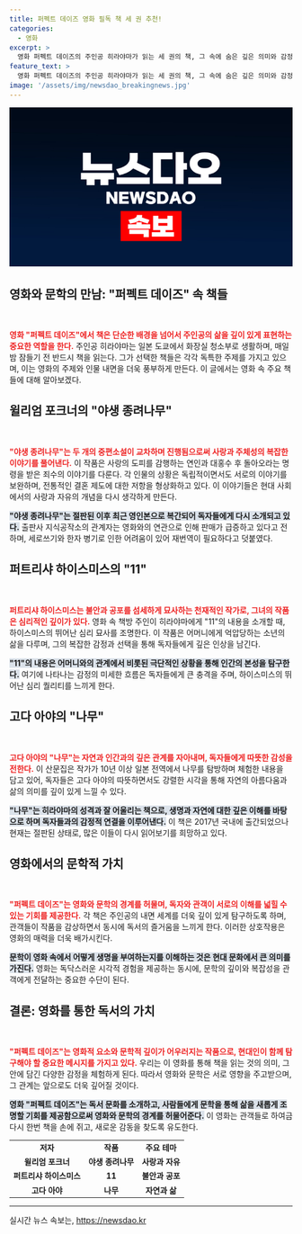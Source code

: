 ```yaml
---
title: 퍼펙트 데이즈 영화 필독 책 세 권 추천!
categories:
  - 영화
excerpt: >
  영화 퍼펙트 데이즈의 주인공 히라야마가 읽는 세 권의 책, 그 속에 숨은 깊은 의미와 감정! 일본 문학부터 심리 스릴러까지, 이 책들이 영화에 끼친 영향과 재번역 소식이 궁금하다면 클릭하세요!
feature_text: >
  영화 퍼펙트 데이즈의 주인공 히라야마가 읽는 세 권의 책, 그 속에 숨은 깊은 의미와 감정! 일본 문학부터 심리 스릴러까지, 이 책들이 영화에 끼친 영향과 재번역 소식이 궁금하다면 클릭하세요!
image: '/assets/img/newsdao_breakingnews.jpg'
---
```


<p><img src="/assets/img/newsdao_breakingnews.jpg" alt="cryptoinkorea 속보" /></p>

<h2 data-ke-size="size26">영화와 문학의 만남: "퍼펙트 데이즈" 속 책들</h2>

<p data-ke-size="size16">&nbsp;</p>

<p data-ke-size="size16"><b><span style="color: #ee2323;">영화 "퍼펙트 데이즈"에서 책은 단순한 배경을 넘어서 주인공의 삶을 깊이 있게 표현하는 중요한 역할을 한다.</span></b> 주인공 히라야마는 일본 도쿄에서 화장실 청소부로 생활하며, 매일 밤 잠들기 전 반드시 책을 읽는다. 그가 선택한 책들은 각각 독특한 주제를 가지고 있으며, 이는 영화의 주제와 인물 내면을 더욱 풍부하게 만든다. 이 글에서는 영화 속 주요 책들에 대해 알아보겠다.</p>

<h2 data-ke-size="size26">윌리엄 포크너의 "야생 종려나무"</h2>

<p data-ke-size="size16">&nbsp;</p>

<p data-ke-size="size16"><b><span style="color: #ee2323;">"야생 종려나무"는 두 개의 중편소설이 교차하며 진행됨으로써 사랑과 주체성의 복잡한 이야기를 풀어낸다.</span></b> 이 작품은 사랑의 도피를 감행하는 연인과 대홍수 후 돌아오라는 명령을 받은 죄수의 이야기를 다룬다. 각 인물의 상황은 독립적이면서도 서로의 이야기를 보완하며, 전통적인 결혼 제도에 대한 저항을 형상화하고 있다. 이 이야기들은 현대 사회에서의 사랑과 자유의 개념을 다시 생각하게 만든다.</p>

<p data-ke-size="size16"><b><span style="background-color: #21538527;">"야생 종려나무"는 절판된 이후 최근 영인본으로 복간되어 독자들에게 다시 소개되고 있다.</span></b> 출판사 지식공작소의 관계자는 영화와의 연관으로 인해 판매가 급증하고 있다고 전하며, 세로쓰기와 한자 병기로 인한 어려움이 있어 재번역이 필요하다고 덧붙였다.</p>

<h2 data-ke-size="size26">퍼트리샤 하이스미스의 "11"</h2>

<p data-ke-size="size16">&nbsp;</p>

<p data-ke-size="size16"><b><span style="color: #ee2323;">퍼트리샤 하이스미스는 불안과 공포를 섬세하게 묘사하는 천재적인 작가로, 그녀의 작품은 심리적인 깊이가 있다.</span></b> 영화 속 책방 주인이 히라야마에게 "11"의 내용을 소개할 때, 하이스미스의 뛰어난 심리 묘사를 조명한다. 이 작품은 어머니에게 억압당하는 소년의 삶을 다루며, 그의 복잡한 감정과 선택을 통해 독자들에게 깊은 인상을 남긴다.</p>

<p data-ke-size="size16"><b><span style="background-color: #21538527;">"11"의 내용은 어머니와의 관계에서 비롯된 극단적인 상황을 통해 인간의 본성을 탐구한다.</span></b> 여기에 나타나는 감정의 미세한 흐름은 독자들에게 큰 충격을 주며, 하이스미스의 뛰어난 심리 퀄리티를 느끼게 한다.</p>

<h2 data-ke-size="size26">고다 아야의 "나무"</h2>

<p data-ke-size="size16">&nbsp;</p>

<p data-ke-size="size16"><b><span style="color: #ee2323;">고다 아야의 "나무"는 자연과 인간과의 깊은 관계를 자아내며, 독자들에게 따뜻한 감성을 전한다.</span></b> 이 산문집은 작가가 10년 이상 일본 전역에서 나무를 탐방하며 체험한 내용을 담고 있어, 독자들은 고다 아야의 따뜻하면서도 강렬한 시각을 통해 자연의 아름다움과 삶의 의미를 깊이 있게 느낄 수 있다.</p>

<p data-ke-size="size16"><b><span style="background-color: #21538527;">"나무"는 히라야마의 성격과 잘 어울리는 책으로, 생명과 자연에 대한 깊은 이해를 바탕으로 하며 독자들과의 감정적 연결을 이루어낸다.</span></b> 이 책은 2017년 국내에 출간되었으나 현재는 절판된 상태로, 많은 이들이 다시 읽어보기를 희망하고 있다.</p>

<h2 data-ke-size="size26">영화에서의 문학적 가치</h2>

<p data-ke-size="size16">&nbsp;</p>

<p data-ke-size="size16"><b><span style="color: #ee2323;">"퍼펙트 데이즈"는 영화와 문학의 경계를 허물며, 독자와 관객이 서로의 이해를 넓힐 수 있는 기회를 제공한다.</span></b> 각 책은 주인공의 내면 세계를 더욱 깊이 있게 탐구하도록 하며, 관객들이 작품을 감상하면서 동시에 독서의 즐거움을 느끼게 한다. 이러한 상호작용은 영화의 매력을 더욱 배가시킨다.</p>

<p data-ke-size="size16"><b><span style="background-color: #21538527;">문학이 영화 속에서 어떻게 생명을 부여하는지를 이해하는 것은 현대 문화에서 큰 의미를 가진다.</span></b> 영화는 독닥스러운 시각적 경험을 제공하는 동시에, 문학의 깊이와 복잡성을 관객에게 전달하는 중요한 수단이 된다.</p>

<h2 data-ke-size="size26">결론: 영화를 통한 독서의 가치</h2>

<p data-ke-size="size16">&nbsp;</p>

<p data-ke-size="size16"><b><span style="color: #ee2323;">"퍼펙트 데이즈"는 영화적 요소와 문학적 깊이가 어우러지는 작품으로, 현대인이 함께 탐구해야 할 중요한 메시지를 가지고 있다.</span></b> 우리는 이 영화를 통해 책을 읽는 것의 의미, 그 안에 담긴 다양한 감정을 체험하게 된다. 따라서 영화와 문학은 서로 영향을 주고받으며, 그 관계는 앞으로도 더욱 깊어질 것이다.</p>

<p data-ke-size="size16"><b><span style="background-color: #21538527;">영화 "퍼펙트 데이즈"는 독서 문화를 소개하고, 사람들에게 문학을 통해 삶을 새롭게 조명할 기회를 제공함으로써 영화와 문학의 경계를 허물어준다.</span></b> 이 영화는 관객들로 하여금 다시 한번 책을 손에 쥐고, 새로운 감동을 찾도록 유도한다.</p>

<table style="width: 100%; border-collapse: collapse;">
<tr>
<td style="text-align: center; height: 17px;"><b>저자</b></td>
<td style="text-align: center; height: 17px;"><b>작품</b></td>
<td style="text-align: center; height: 17px;"><b>주요 테마</b></td>
</tr>
<tr>
<td style="text-align: center; height: 17px;"><b>윌리엄 포크너</b></td>
<td style="text-align: center; height: 17px;"><b>야생 종려나무</b></td>
<td style="text-align: center; height: 17px;"><b>사랑과 자유</b></td>
</tr>
<tr>
<td style="text-align: center; height: 17px;"><b>퍼트리샤 하이스미스</b></td>
<td style="text-align: center; height: 17px;"><b>11</b></td>
<td style="text-align: center; height: 17px;"><b>불안과 공포</b></td>
</tr>
<tr>
<td style="text-align: center; height: 17px;"><b>고다 아야</b></td>
<td style="text-align: center; height: 17px;"><b>나무</b></td>
<td style="text-align: center; height: 17px;"><b>자연과 삶</b></td>
</tr>
</table>

<hr>
실시간 뉴스 속보는, <a href="https://newsdao.kr" rel="dofollow">https://newsdao.kr</a>


